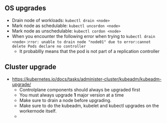 ## OS upgrades

- Drain node of workloads: `kubectl drain <node>`
- Mark node as schedulable: `kubectl uncordon <node>`
- Mark node as unschedulable: `kubectl cordon <node>`
- When you encounter the following error when trying to `kubectl drain <node>` :`rror: unable to drain node "node01" due to error:cannot delete Pods declare no controller`
  - It probabllly means that the pod is not part of a replication controller
  
## Cluster upgrade

- https://kubernetes.io/docs/tasks/administer-cluster/kubeadm/kubeadm-upgrade/
  - Controlplane components should always be upgraded first
  - You must always upgrade **1** major version at a time
  - Make sure to drain a node before upgrading.
  - Make sure to do the kubeadm, kubelet and kubectl upgrades on the workernode itself.
  - 
